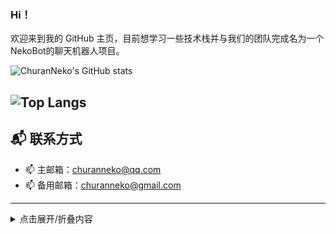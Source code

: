 ### Hi！
欢迎来到我的 GitHub 主页，目前想学习一些技术栈并与我们的团队完成名为一个NekoBot的聊天机器人项目。

![ChuranNeko's GitHub stats](https://github-readme-stats.vercel.app/api?username=ChuranNeko&show_icons=true)

![Top Langs](https://github-readme-stats.vercel.app/api/top-langs/?username=ChuranNeko&layout=compact)
---
## 📬 联系方式

- 📫 主邮箱：[churanneko@qq.com](mailto:churanneko@qq.com)
- 📫 备用邮箱：[churanneko@gmail.com](mailto:churanneko@gmail.com)

---

<details> <summary>点击展开/折叠内容</summary>

## 🌐 我的域名

- 🏠 churanneko.com(作为个人长域名使用)
- 🌸 crneko.top(作为个人短域名)
- 🎬 nekolook.com
- 🧪 nekobot.dev (给猫猫们提供我们的项目Nekobot的一些文档等)

---

## 🔗 社交媒体

- 🎥 [Bilibili](https://space.bilibili.com/443211409)
- 🐦 [Twitter](https://twitter.com/ocean_bili)

---
  
### Tech Stack

#### 🧠 Programming Languages:
![](https://img.shields.io/badge/TypeScript-blue?style=flat-square&logo=typescript&logoColor=white) ![](https://img.shields.io/badge/TSX-blue?style=flat-square&logo=react&logoColor=white) ![](https://img.shields.io/badge/JavaScript-F7DF1E?style=flat-square&logo=javascript&logoColor=black) ![](https://img.shields.io/badge/Go-00ADD8?style=flat-square&logo=go&logoColor=white) ![](https://img.shields.io/badge/Rust-black?style=flat-square&logo=rust&logoColor=white) ![](https://img.shields.io/badge/C-gray?style=flat-square&logo=c&logoColor=white) ![](https://img.shields.io/badge/C++-00599C?style=flat-square&logo=cplusplus&logoColor=white) ![](https://img.shields.io/badge/Java-007396?style=flat-square&logo=java&logoColor=white) ![](https://img.shields.io/badge/C%23-239120?style=flat-square&logo=csharp&logoColor=white) ![](https://img.shields.io/badge/Python-3776AB?style=flat-square&logo=python&logoColor=white)

#### 🎨 Stylesheet:
![](https://img.shields.io/badge/CSS3-1572B6?style=flat-square&logo=css3&logoColor=white) ![](https://img.shields.io/badge/TailwindCSS-06B6D4?style=flat-square&logo=tailwindcss&logoColor=white) ![](https://img.shields.io/badge/UnoCSS-333333?style=flat-square&logo=unocss&logoColor=white)

#### 🧾 Markup Languages:
![](https://img.shields.io/badge/HTML5-E34F26?style=flat-square&logo=html5&logoColor=white) ![](https://img.shields.io/badge/XML-005FAD?style=flat-square&logo=xml&logoColor=white) ![](https://img.shields.io/badge/JSON-black?style=flat-square&logo=json&logoColor=white) ![](https://img.shields.io/badge/YAML-CB171E?style=flat-square&logo=yaml&logoColor=white) ![](https://img.shields.io/badge/TOML-9C4121?style=flat-square&logo=toml&logoColor=white) ![](https://img.shields.io/badge/Markdown-000000?style=flat-square&logo=markdown&logoColor=white)

#### 🧩 Frameworks:
![](https://img.shields.io/badge/React-61DAFB?style=flat-square&logo=react&logoColor=white) ![](https://img.shields.io/badge/Next.js-black?style=flat-square&logo=next.js&logoColor=white) ![](https://img.shields.io/badge/Vite-646CFF?style=flat-square&logo=vite&logoColor=white) ![](https://img.shields.io/badge/Webpack-8DD6F9?style=flat-square&logo=webpack&logoColor=white) ![](https://img.shields.io/badge/Esbuild-FFCF00?style=flat-square&logo=esbuild&logoColor=black) ![](https://img.shields.io/badge/Tauri-24C8D8?style=flat-square&logo=tauri&logoColor=white) ![](https://img.shields.io/badge/Electron-47848F?style=flat-square&logo=electron&logoColor=white) ![](https://img.shields.io/badge/Echo-00ADD8?style=flat-square&logo=go&logoColor=white) ![](https://img.shields.io/badge/Fiber-00ADD8?style=flat-square&logo=go&logoColor=white) ![](https://img.shields.io/badge/Hexo-0E83CD?style=flat-square&logo=Hexo&logoColor=white)

#### ☸️ DevOps / Platform:
![](https://img.shields.io/badge/Kubernetes-326CE5?style=flat-square&logo=kubernetes&logoColor=white)

#### 🖥️ Operating Systems:
![](https://img.shields.io/badge/macOS-000000?style=flat-square&logo=apple&logoColor=white) ![](https://img.shields.io/badge/Arch%20Linux-1793D1?style=flat-square&logo=archlinux&logoColor=white) ![](https://img.shields.io/badge/Ubuntu-E95420?style=flat-square&logo=ubuntu&logoColor=white) ![](https://img.shields.io/badge/HarmonyOS-black?style=flat-square&logo=harmonyos&logoColor=white) ![](https://img.shields.io/badge/Android-3DDC84?style=flat-square&logo=android&logoColor=white) ![](https://img.shields.io/badge/Windows-0078D6?style=flat-square&logo=windows&logoColor=white)

#### 🗃️ Databases:
![](https://img.shields.io/badge/MongoDB-47A248?style=flat-square&logo=mongodb&logoColor=white) ![](https://img.shields.io/badge/MySQL-4479A1?style=flat-square&logo=mysql&logoColor=white) ![](https://img.shields.io/badge/SQLite-003B57?style=flat-square&logo=sqlite&logoColor=white)

#### 🎮 Others:
![](https://img.shields.io/badge/Git-F05032?style=flat-square&logo=git&logoColor=white) ![](https://img.shields.io/badge/Minecraft-3C9A1A?style=flat-square&logo=minecraft&logoColor=white)
</details>

